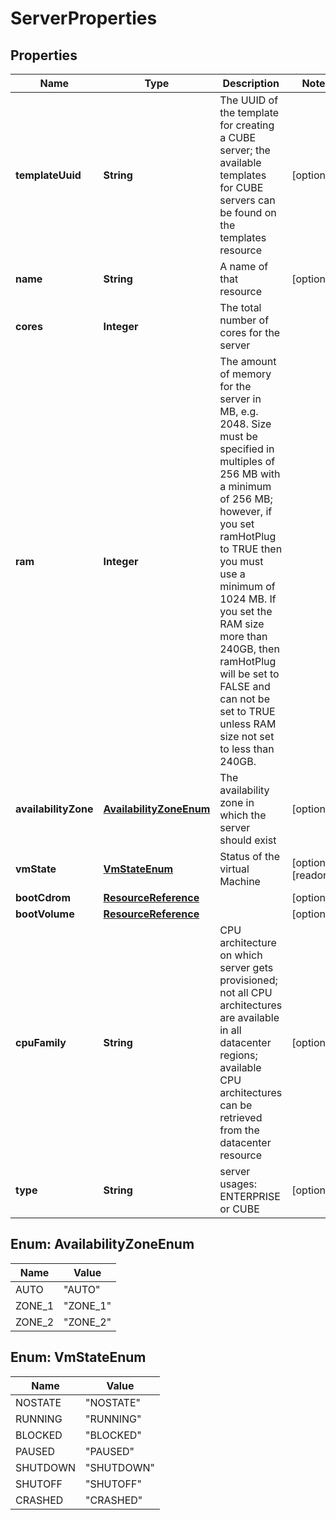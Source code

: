 

# ServerProperties

## Properties

| Name | Type | Description | Notes |
| ------------ | ------------- | ------------- | ------------- |
| **templateUuid** | **String** | The UUID of the template for creating a CUBE server; the available templates for CUBE servers can be found on the templates resource |  [optional] |
| **name** | **String** | A name of that resource |  [optional] |
| **cores** | **Integer** | The total number of cores for the server |  |
| **ram** | **Integer** | The amount of memory for the server in MB, e.g. 2048. Size must be specified in multiples of 256 MB with a minimum of 256 MB; however, if you set ramHotPlug to TRUE then you must use a minimum of 1024 MB. If you set the RAM size more than 240GB, then ramHotPlug will be set to FALSE and can not be set to TRUE unless RAM size not set to less than 240GB. |  |
| **availabilityZone** | [**AvailabilityZoneEnum**](#AvailabilityZoneEnum) | The availability zone in which the server should exist |  [optional] |
| **vmState** | [**VmStateEnum**](#VmStateEnum) | Status of the virtual Machine |  [optional] [readonly] |
| **bootCdrom** | [**ResourceReference**](ResourceReference.md) |  |  [optional] |
| **bootVolume** | [**ResourceReference**](ResourceReference.md) |  |  [optional] |
| **cpuFamily** | **String** | CPU architecture on which server gets provisioned; not all CPU architectures are available in all datacenter regions; available CPU architectures can be retrieved from the datacenter resource |  [optional] |
| **type** | **String** | server usages: ENTERPRISE or CUBE |  [optional] |



## Enum: AvailabilityZoneEnum

| Name | Value |
| ---- | -----
| AUTO | &quot;AUTO&quot; |
| ZONE_1 | &quot;ZONE_1&quot; |
| ZONE_2 | &quot;ZONE_2&quot; |



## Enum: VmStateEnum

| Name | Value |
| ---- | -----
| NOSTATE | &quot;NOSTATE&quot; |
| RUNNING | &quot;RUNNING&quot; |
| BLOCKED | &quot;BLOCKED&quot; |
| PAUSED | &quot;PAUSED&quot; |
| SHUTDOWN | &quot;SHUTDOWN&quot; |
| SHUTOFF | &quot;SHUTOFF&quot; |
| CRASHED | &quot;CRASHED&quot; |


